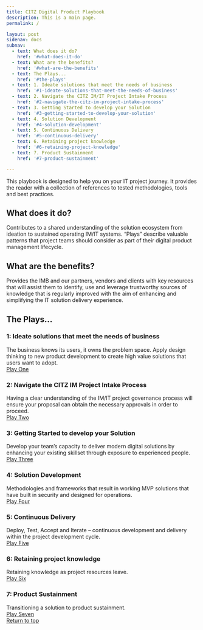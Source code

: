 ```yaml
---
title: CITZ Digital Product Playbook
description: This is a main page.
permalink: /

layout: post
sidenav: docs
subnav:
  - text: What does it do?
    href: '#what-does-it-do'
  - text: What are the benefits?
    href: '#what-are-the-benefits'
  - text: The Plays...
    href: '#the-plays'
  - text: 1. Ideate solutions that meet the needs of business
    href: '#1-ideate-solutions-that-meet-the-needs-of-business'
  - text: 2. Navigate the CITZ IM/IT Project Intake Process
    href: '#2-navigate-the-citz-im-project-intake-process'
  - text: 3. Getting Started to develop your Solution
    href: '#3-getting-started-to-develop-your-solution'
  - text: 4. Solution Development
    href: '#4-solution-development'
  - text: 5. Continuous Delivery
    href: '#5-continuous-delivery'
  - text: 6. Retaining project knowledge
    href: '#6-retaining-project-knowledge'
  - text: 7. Product Sustainment
    href: '#7-product-sustainment'

---
```

This playbook is designed to help you on your IT project journey. It provides the reader with a collection of references to tested methodologies, tools and best practices. 

## What does it do?
Contributes to a shared understanding of the solution ecosystem from ideation to sustained operating IM/IT systems. “Plays” describe valuable patterns that project teams should consider as part of their digital product management lifecycle. 

## What are the benefits?
Provides the IMB and our partners, vendors and clients with key resources that will assist them to identify, use and leverage trustworthy sources of knowledge that is regularly improved with the aim of enhancing and simplifying the IT solution delivery experience. 

## The Plays...

### 1: Ideate solutions that meet the needs of business
The business knows its users, it owns the problem space. Apply design thinking to new product development to create high value solutions that users want to adopt. 
<br/>
[Play One](/CITZ-IMB-playbook/play1)

### 2: Navigate the CITZ IM Project Intake Process
Having a clear understanding of the IM/IT project governance process will ensure your proposal can obtain the necessary approvals in order to proceed. 
<br/>
[Play Two](/CITZ-IMB-playbook/play2)

### 3: Getting Started to develop your Solution
Develop your team’s capacity to deliver modern digital solutions by enhancing your existing skillset through exposure to experienced people. 
<br/>
[Play Three](/CITZ-IMB-playbook/play3)

### 4: Solution Development
Methodologies and frameworks that result in working MVP solutions that have built in security and designed for operations. 
<br/>
[Play Four](/CITZ-IMB-playbook/play4)

### 5: Continuous Delivery
Deploy, Test, Accept and Iterate – continuous development and delivery within the project development cycle.
<br/>
[Play Five](/CITZ-IMB-playbook/play5)

### 6: Retaining project knowledge
Retaining knowledge as project resources leave.
<br/>
[Play Six](/CITZ-IMB-playbook/play6)

### 7: Product Sustainment
Transitioning a solution to product sustainment.
<br/>
[Play Seven](/CITZ-IMB-playbook/play7)
<br/>
[Return to top](#)